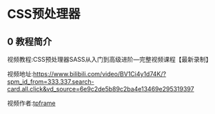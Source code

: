 # CSS预处理器

## 0 教程简介

视频教程:CSS预处理器SASS从入门到高级进阶—完整视频课程【最新录制】

视频地址:https://www.bilibili.com/video/BV1Ci4y1d74K/?spm_id_from=333.337.search-card.all.click&vd_source=6e9c2de5b89c2ba4e13469e295319397

视频作者:[tpframe](https://space.bilibili.com/2020140887)